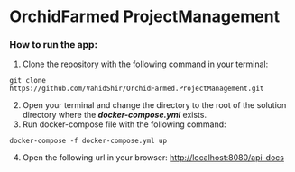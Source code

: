 # OrchidFarmed ProjectManagement

### How to run the app:
1. Clone the repository with the following command in your terminal:
```
git clone https://github.com/VahidShir/OrchidFarmed.ProjectManagement.git
```
2. Open your terminal and change the directory to the root of the solution directory where the ***docker-compose.yml*** exists.
3. Run docker-compose file with the following command:
```
docker-compose -f docker-compose.yml up
```
4. Open the following url in your browser:
[http://localhost:8080/api-docs](http://localhost:8080/api-docs)
